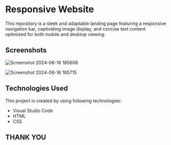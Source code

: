 # Responsive Website
This repository is a sleek and adaptable landing page featuring a responsive navigation bar, captivating image display, and concise text content optimized for both mobile and desktop viewing.



## Screenshots
![Screenshot 2024-06-16 185608](https://github.com/prathamsingh19/Responsive_Website_1/assets/168055736/9bd96822-0846-4cef-8e44-16d455d7d752)

![Screenshot 2024-06-16 185715](https://github.com/prathamsingh19/Responsive_Website_1/assets/168055736/f3b4ffcd-95b6-44f9-9e77-245bd201b64a)







## Technologies Used

This project is created by using following
technologies:

- Visual Studio Code
- HTML
- CSS


## THANK YOU
